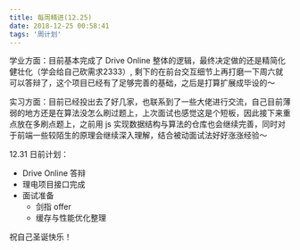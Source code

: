 ```yaml
---
title: 每周精进(12.25)
date: 2018-12-25 00:58:41
tags: '周计划'
---
```




学业方面：目前基本完成了 Drive Online 整体的逻辑，最终决定做的还是精简化 健壮化（学会给自己砍需求2333）, 剩下的在前台交互细节上再打磨一下周六就可以答辩了，这个项目已经有了足够完善的基础，之后是打算扩展成毕设的～

实习方面：目前已经投出去了好几家，也联系到了一些大佬进行交流，自己目前薄弱的地方还是在算法没怎么刷过题上，上次面试也感觉这是个短板，因此接下来重点放在多刷点题上，之前用 js 实现数据结构与算法的仓库也会继续完善，同时对于前端一些较陌生的原理会继续深入理解，结合被动面试法好好涨涨经验～

12.31 日前计划：

- Drive Online 答辩
- 理电项目接口完成
- 面试准备
  - 剑指 offer
  - 缓存与性能优化整理



祝自己圣诞快乐！